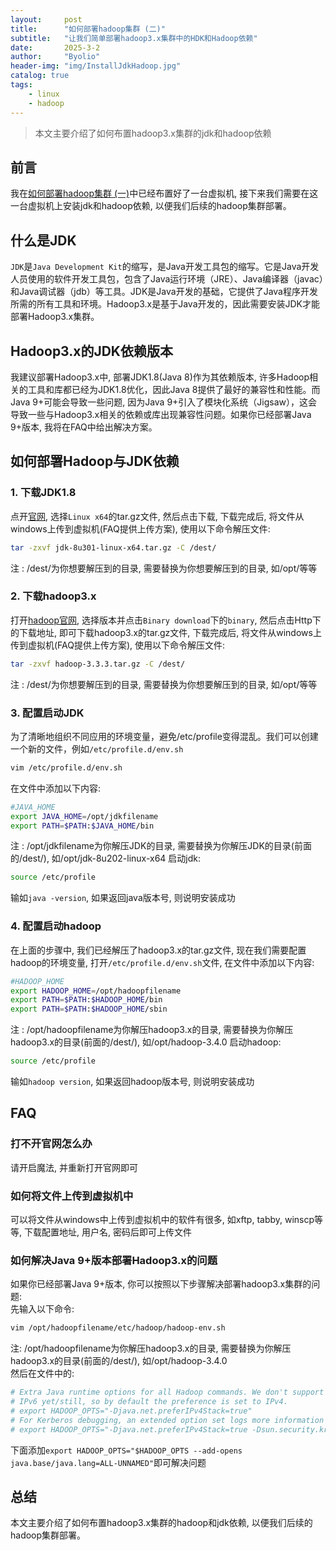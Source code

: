 ```yaml
---
layout:     post
title:      "如何部署hadoop集群 (二)"
subtitle:   "让我们简单部署hadoop3.x集群中的HDK和Hadoop依赖"
date:       2025-3-2
author:     "Byolio"
header-img: "img/InstallJdkHadoop.jpg"
catalog: true
tags:
    - linux
    - hadoop
---
```

> 本文主要介绍了如何布置hadoop3.x集群的jdk和hadoop依赖

## 前言
我在[如何部署hadoop集群 (一)](https://byolio.top/2025/02/23/hadoopdeploy/)中已经布置好了一台虚拟机, 接下来我们需要在这一台虚拟机上安装jdk和hadoop依赖, 以便我们后续的hadoop集群部署。

## 什么是JDK
`JDK`是`Java Development Kit`的缩写，是Java开发工具包的缩写。它是Java开发人员使用的软件开发工具包，包含了Java运行环境（JRE）、Java编译器（javac）和Java调试器（jdb）等工具。JDK是Java开发的基础，它提供了Java程序开发所需的所有工具和环境。Hadoop3.x是基于Java开发的，因此需要安装JDK才能部署Hadoop3.x集群。

## Hadoop3.x的JDK依赖版本
我建议部署Hadoop3.x中, 部署JDK1.8(Java 8)作为其依赖版本, 许多Hadoop相关的工具和库都已经为JDK1.8优化，因此Java 8提供了最好的兼容性和性能。而Java 9+可能会导致一些问题, 因为Java 9+引入了模块化系统（Jigsaw），这会导致一些与Hadoop3.x相关的依赖或库出现兼容性问题。如果你已经部署Java 9+版本, 我将在FAQ中给出解决方案。


## 如何部署Hadoop与JDK依赖
### 1. 下载JDK1.8
点开[官网](https://www.oracle.com/hk/java/technologies/javase/javase8-archive-downloads.html), 选择`Linux x64`的tar.gz文件, 然后点击下载, 下载完成后, 将文件从windows上传到虚拟机(FAQ提供上传方案), 使用以下命令解压文件:
```bash
tar -zxvf jdk-8u301-linux-x64.tar.gz -C /dest/
```
注 : /dest/为你想要解压到的目录, 需要替换为你想要解压到的目录, 如/opt/等等
### 2. 下载hadoop3.x
打开[hadoop官网](https://hadoop.apache.org/releases.html), 选择版本并点击`Binary download`下的`binary`, 然后点击Http下的下载地址, 即可下载hadoop3.x的tar.gz文件, 下载完成后, 将文件从windows上传到虚拟机(FAQ提供上传方案), 使用以下命令解压文件:
```bash
tar -zxvf hadoop-3.3.3.tar.gz -C /dest/
```
注 : /dest/为你想要解压到的目录, 需要替换为你想要解压到的目录, 如/opt/等等
### 3. 配置启动JDK
为了清晰地组织不同应用的环境变量，避免/etc/profile变得混乱。我们可以创建一个新的文件，例如`/etc/profile.d/env.sh`
```bash
vim /etc/profile.d/env.sh
```
在文件中添加以下内容:
```bash
#JAVA_HOME
export JAVA_HOME=/opt/jdkfilename
export PATH=$PATH:$JAVA_HOME/bin
```
注 : /opt/jdkfilename为你解压JDK的目录, 需要替换为你解压JDK的目录(前面的/dest/), 如/opt/jdk-8u202-linux-x64
启动jdk:
```bash
source /etc/profile
```
输如`java -version`, 如果返回java版本号, 则说明安装成功
### 4. 配置启动hadoop
在上面的步骤中, 我们已经解压了hadoop3.x的tar.gz文件, 现在我们需要配置hadoop的环境变量, 打开`/etc/profile.d/env.sh`文件, 在文件中添加以下内容:
```bash
#HADOOP_HOME
export HADOOP_HOME=/opt/hadoopfilename
export PATH=$PATH:$HADOOP_HOME/bin
export PATH=$PATH:$HADOOP_HOME/sbin
```
注 : /opt/hadoopfilename为你解压hadoop3.x的目录, 需要替换为你解压hadoop3.x的目录(前面的/dest/), 如/opt/hadoop-3.4.0
启动hadoop:
```bash
source /etc/profile
```
输如`hadoop version`, 如果返回hadoop版本号, 则说明安装成功

## FAQ
### 打不开官网怎么办
请开启魔法, 并重新打开官网即可

### 如何将文件上传到虚拟机中
可以将文件从windows中上传到虚拟机中的软件有很多, 如xftp, tabby, winscp等等, 下载配置地址, 用户名, 密码后即可上传文件

### 如何解决Java 9+版本部署Hadoop3.x的问题
如果你已经部署Java 9+版本, 你可以按照以下步骤解决部署hadoop3.x集群的问题: \
先输入以下命令:
```bash
vim /opt/hadoopfilename/etc/hadoop/hadoop-env.sh
```
注: /opt/hadoopfilename为你解压hadoop3.x的目录, 需要替换为你解压hadoop3.x的目录(前面的/dest/), 如/opt/hadoop-3.4.0 \
然后在文件中的:
```bash
# Extra Java runtime options for all Hadoop commands. We don't support
# IPv6 yet/still, so by default the preference is set to IPv4.
# export HADOOP_OPTS="-Djava.net.preferIPv4Stack=true"
# For Kerberos debugging, an extended option set logs more information
# export HADOOP_OPTS="-Djava.net.preferIPv4Stack=true -Dsun.security.krb5.debug=true -Dsun.security.spnego.debug"
```
下面添加`export HADOOP_OPTS="$HADOOP_OPTS --add-opens java.base/java.lang=ALL-UNNAMED"`即可解决问题

## 总结
本文主要介绍了如何布置hadoop3.x集群的hadoop和jdk依赖, 以便我们后续的hadoop集群部署。